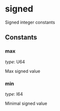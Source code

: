 
# signed

Signed integer constants
## Constants
### max

*type*: U64

Max signed value

### min

*type*: I64

Minimal signed value

